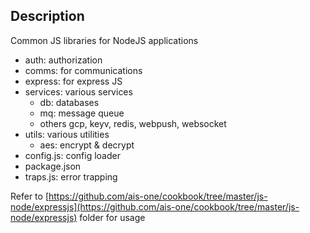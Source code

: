 ## Description

Common JS libraries for NodeJS applications

- auth: authorization
- comms:  for communications
- express: for express JS
- services: various services
  - db: databases
  - mq: message queue
  - others gcp, keyv, redis, webpush, websocket
- utils: various utilities
  - aes: encrypt & decrypt
- config.js: config loader
- package.json
- traps.js: error trapping

Refer to [https://github.com/ais-one/cookbook/tree/master/js-node/expressjs](https://github.com/ais-one/cookbook/tree/master/js-node/expressjs) folder for usage
